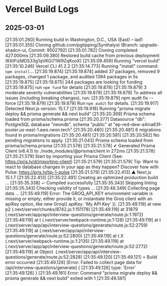 # Vercel Build Logs

## 2025-03-01

[21:35:01.260] Running build in Washington, D.C., USA (East) – iad1
[21:35:01.355] Cloning github.com/pgtipping/Synthalyst (Branch: upgrade-shadcn-ui, Commit: 9502792)
[21:35:01.782] Cloning completed: 427.000ms
[21:35:09.380] Restored build cache from previous deployment (6XtFizMDS33g1qVKGi71W9ZqKooX)
[21:35:09.459] Running "vercel build"
[21:35:10.246] Vercel CLI 41.2.2
[21:35:14.773] Running "install" command: `npm install`...
[21:35:19.874]
[21:35:19.874] added 37 packages, removed 9 packages, changed 1 package, and audited 1394 packages in 5s
[21:35:19.875]
[21:35:19.875] 244 packages are looking for funding
[21:35:19.875] run `npm fund` for details
[21:35:19.878]
[21:35:19.879] 3 moderate severity vulnerabilities
[21:35:19.879]
[21:35:19.879] To address all issues (including breaking changes), run:
[21:35:19.879] npm audit fix --force
[21:35:19.879]
[21:35:19.879] Run `npm audit` for details.
[21:35:19.917] Detected Next.js version: 15.1.7
[21:35:19.918] Running "prisma migrate deploy && prisma generate && next build"
[21:35:20.369] Prisma schema loaded from prisma/schema.prisma
[21:35:20.377] Datasource "db": PostgreSQL database "neondb", schema "public" at "ep-red-dew-a4ina63f-pooler.us-east-1.aws.neon.tech"
[21:35:20.480]
[21:35:20.481] 6 migrations found in prisma/migrations
[21:35:20.481]
[21:35:20.581]
[21:35:20.582] No pending migrations to apply.
[21:35:21.043] Prisma schema loaded from prisma/schema.prisma
[21:35:21.578]
[21:35:21.578] ✔ Generated Prisma Client (v6.4.1) to ./node_modules/@prisma/client in 272ms
[21:35:21.578]
[21:35:21.579] Start by importing your Prisma Client (See: https://pris.ly/d/importing-client)
[21:35:21.579]
[21:35:21.579] Tip: Want to react to database changes in your app as they happen? Discover how with Pulse: https://pris.ly/tip-1-pulse
[21:35:21.579]
[21:35:22.413] ▲ Next.js 15.1.7
[21:35:22.413]
[21:35:22.491] Creating an optimized production build ...
[21:35:35.338] ✓ Compiled successfully
[21:35:35.343] Skipping linting
[21:35:35.343] Checking validity of types ...
[21:35:48.349] Collecting page data ...
[21:35:49.119] Error: The GROQ_API_KEY environment variable is missing or empty; either provide it, or instantiate the Groq client with an apiKey option, like new Groq({ apiKey: 'My API Key' }).
[21:35:49.119] at new p2 (.next/server/chunks/8742.js:1:151178)
[21:35:49.119] at 31879 (.next/server/app/api/interview-questions/generate/route.js:1:1972)
[21:35:49.119] at t (.next/server/webpack-runtime.js:1:128)
[21:35:49.119] at t (.next/server/app/api/interview-questions/generate/route.js:52:2759)
[21:35:49.119] at <unknown> (.next/server/app/api/interview-questions/generate/route.js:52:2800)
[21:35:49.119] at t.X (.next/server/webpack-runtime.js:1:2135)
[21:35:49.119] at <unknown> (.next/server/app/api/interview-questions/generate/route.js:52:2772)
[21:35:49.119] at Object.<anonymous> (.next/server/app/api/interview-questions/generate/route.js:52:2828)
[21:35:49.120]
[21:35:49.121] > Build error occurred
[21:35:49.126] [Error: Failed to collect page data for /api/interview-questions/generate] {
[21:35:49.126] type: 'Error'
[21:35:49.126] }
[21:35:49.161] Error: Command "prisma migrate deploy && prisma generate && next build" exited with 1
[21:35:49.561]
